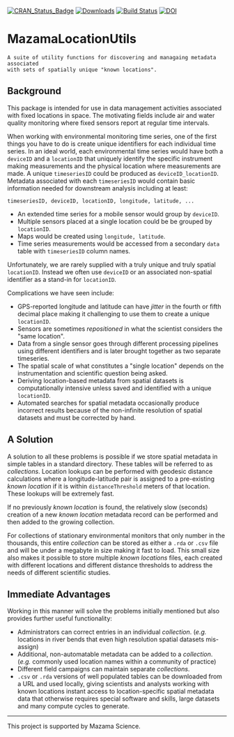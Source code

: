 [![CRAN\_Status\_Badge](http://www.r-pkg.org/badges/version/MazamaLocationUtils)](https://cran.r-project.org/package=MazamaLocationUtils)
[![Downloads](http://cranlogs.r-pkg.org/badges/MazamaLocationUtils)](https://cran.r-project.org/package=MazamaLocationUtils)
[![Build Status](https://travis-ci.org/MazamaScience/MazamaLocationUtils.svg?branch=master)](https://travis-ci.org/MazamaScience/MazamaLocationUtils)
[![DOI](https://zenodo.org/badge/215816820.svg)](https://zenodo.org/badge/latestdoi/215816820)

# MazamaLocationUtils

```
A suite of utility functions for discovering and managaing metadata associated
with sets of spatially unique "known locations".
```

## Background

This package is intended for use in data management activities
associated with fixed locations in space. The motivating fields include 
air and water quality monitoring where fixed sensors report at regular time 
intervals.

When working with environmental monitoring time series, one of the first things
you have to do is create unique identifiers for each individual time series. In 
an ideal world, each environmental time series would have both a 
`deviceID` and a `locationID` that uniquely identify the specific instrument 
making measurements and the physical location where measurements are made. A 
unique `timeseriesID` could
be produced as `deviceID_locationID`. Metadata associated with each
`timeseriesID` would contain basic information needed for downstream analysis
including at least:

`timeseriesID, deviceID, locationID, longitude, latitude, ...`

* An extended time series for a mobile sensor would group by `deviceID`.
* Multiple sensors placed at a single location could be be grouped by `locationID`.
* Maps would be created using `longitude, latitude`.
* Time series measurements would be accessed from a secondary `data` table with 
`timeseriesID` column names.

Unfortunately, we are rarely supplied with a truly unique and truly spatial 
`locationID`. Instead we often use `deviceID` or an associated non-spatial
identifier as a stand-in for `locationID`.

Complications we have seen include:

* GPS-reported longitude and latitude can have _jitter_ in the fourth or fifth 
decimal place making it challenging to use them to create a unique `locationID`.
* Sensors are sometimes _repositioned_ in what the scientist considers the "same 
location".
* Data from a single sensor goes through different processing pipelines using
different identifiers and is later brought together as two separate timeseries.
* The spatial scale of what constitutes a "single location" depends on the 
instrumentation and scientific question being asked.
* Deriving location-based metadata from spatial datasets is computationally 
intensive unless saved and identified with a unique `locationID`.
* Automated searches for spatial metadata occasionally produce incorrect results
because of the non-infinite resolution of spatial datasets and must be corrected
by hand.

## A Solution

A solution to all these problems is possible if we store spatial metadata in
simple tables in a standard directory. These tables will be referred to as 
_collections_. Location lookups can be performed with
geodesic distance calculations where a longitude-latitude pair is assigned to a pre-existing
_known location_ if it is within `distanceThreshold` meters of that location. 
These lookups will be extremely fast.

If no previously _known location_ is found, the relatively slow (seconds)
creation of a new _known location_ metadata record can be performed and then 
added to the growing collection.

For collections of stationary environmental monitors that only number in the 
thousands, this entire _collection_ can be stored as either a 
`.rda` or `.csv` file and will be under a megabyte in size making it fast to 
load. This small size also makes it possible to store multiple _known locations_ 
files, each created with different locations and different distance thresholds
to address the needs of different scientific studies.

## Immediate Advantages

Working in this manner will solve the problems initially mentioned but also 
provides further useful functionality:

* Administrators can correct entries in an individual _collection_.  (_e.g._ 
locations in river bends that even high resolution spatial datasets mis-assign)
* Additional, non-automatable metadata can be added to a _collection_. (_e.g._
commonly used location names within a community of practice)
* Different field campaigns can maintain separate _collections_.
* `.csv` or `.rda` versions of well populated tables can be downloaded from a
URL and used locally, giving scientists and analysts working with known locations 
instant access to location-specific spatial metadata data that otherwise requires 
special software and skills, large datasets and many compute cycles to generate.

----

This project is supported by Mazama Science.

